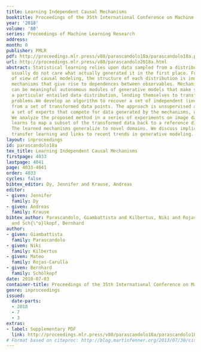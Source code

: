 ```yaml
---
title: Learning Independent Causal Mechanisms
booktitle: Proceedings of the 35th International Conference on Machine Learning
year: '2018'
volume: '80'
series: Proceedings of Machine Learning Research
address: 
month: 0
publisher: PMLR
pdf: http://proceedings.mlr.press/v80/parascandolo18a/parascandolo18a.pdf
url: http://proceedings.mlr.press/v80/parascandolo2018a.html
abstract: Statistical learning relies upon data sampled from a distribution, and we
  usually do not care what actually generated it in the first place. From the point
  of view of causal modeling, the structure of each distribution is induced by physical
  mechanisms that give rise to dependences between observables. Mechanisms, however,
  can be meaningful autonomous modules of generative models that make sense beyond
  a particular entailed data distribution, lending themselves to transfer between
  problems.We develop an algorithm to recover a set of independent (inverse) mechanisms
  from a set of transformed data points. The approach is unsupervised and based on
  a set of experts that compete for data generated by the mechanisms, driving specialization.
  We analyze the proposed method in a series of experiments on image data. Each expert
  learns to map a subset of the transformed data back to a reference distribution.
  The learned mechanisms generalize to novel domains. We discuss implications for
  transfer learning and links to recent trends in generative modeling.
layout: inproceedings
id: parascandolo18a
tex_title: Learning Independent Causal Mechanisms
firstpage: 4033
lastpage: 4041
page: 4033-4041
order: 4033
cycles: false
bibtex_editor: Dy, Jennifer and Krause, Andreas
editor:
- given: Jennifer
  family: Dy
- given: Andreas
  family: Krause
bibtex_author: Parascandolo, Giambattista and Kilbertus, Niki and Rojas-Carulla, Mateo
  and Sch{\"o}lkopf, Bernhard
author:
- given: Giambattista
  family: Parascandolo
- given: Niki
  family: Kilbertus
- given: Mateo
  family: Rojas-Carulla
- given: Bernhard
  family: Schölkopf
date: 2018-07-03
container-title: Proceedings of the 35th International Conference on Machine Learning
genre: inproceedings
issued:
  date-parts:
  - 2018
  - 7
  - 3
extras:
- label: Supplementary PDF
  link: http://proceedings.mlr.press/v80/parascandolo18a/parascandolo18a-supp.pdf
# Format based on citeproc: http://blog.martinfenner.org/2013/07/30/citeproc-yaml-for-bibliographies/
---
```

